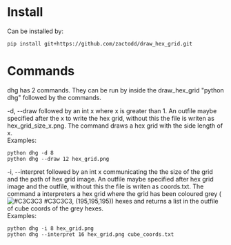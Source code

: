 # Install
Can be installed by:
```
pip install git+https://github.com/zactodd/draw_hex_grid.git 
```



# Commands
dhg has 2 commands.
They can be run by inside the draw_hex_grid "python dhg" followed by the commands.

-d, --draw followed by an int x where x is greater than 1.
An outfile maybe specified after the x to write the hex grid, without this the file is writen as hex_grid_size_x.png.
The command draws a hex grid with the side length of x.
<br>Examples:
```
python dhg -d 8
python dhg --draw 12 hex_grid.png
```

-i, --interpret followed by an int x communicating the the size of the grid and the path of hex grid image.
An outfile maybe specified after hex grid image and the outfile, without this the file is writen as coords.txt.
The command a interpreters a hex grid where the grid has been coloured grey (![#C3C3C3](https://via.placeholder.com/15/c3c3c3/000000?text=+) #C3C3C3, (195,195,195))
hexes and returns a list in the outfile of cube coords of the grey hexes.
<br>Examples:

```
python dhg -i 8 hex_grid.png
python dhg --interpret 16 hex_grid.png cube_coords.txt
```
